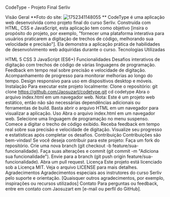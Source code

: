 CodeType - Projeto Final Serliv

Visão Geral
**Foto do site: ![1752341148055](https://github.com/user-attachments/assets/8a981d23-d2d6-4a8d-b7dc-699fa565eeaf)
**
CodeType é uma aplicação web desenvolvida como projeto final do curso Serliv. Construída com HTML, CSS e JavaScript, esta aplicação tem como objetivo [insira o propósito do projeto, por exemplo, "fornecer uma plataforma interativa para usuários praticarem a digitação de trechos de código, melhorando sua velocidade e precisão"]. Ela demonstra a aplicação prática de habilidades de desenvolvimento web adquiridas durante o curso.
Tecnologias Utilizadas

HTML 5
CSS 3
JavaScript (ES6+)
Funcionalidades
Desafios interativos de digitação com trechos de código de várias linguagens de programação.
Feedback em tempo real sobre precisão e velocidade de digitação.
Acompanhamento de progresso para monitorar melhorias ao longo do tempo.
Design responsivo para uso em dispositivos desktop e móveis.
Instalação
Para executar este projeto localmente:
Clone o repositório:
git clone https://github.com/Jaosuzart/codetype.git
cd codetype
Abra o arquivo index.html em um navegador web.
Nota: Este é um projeto web estático, então não são necessárias dependências adicionais ou ferramentas de build. Basta abrir o arquivo HTML em um navegador para visualizar a aplicação.
Uso
Abra o arquivo index.html em um navegador web.
Selecione uma linguagem de programação no menu suspenso.
Comece a digitar o trecho de código exibido.
Receba feedback em tempo real sobre sua precisão e velocidade de digitação.
Visualize seu progresso e estatísticas após completar os desafios.
Contribuição
Contribuições são bem-vindas! Se você deseja contribuir para este projeto:
Faça um fork do repositório.
Crie uma nova branch (git checkout -b feature/sua-funcionalidade).
Faça suas alterações e commit (git commit -m "Adiciona sua funcionalidade").
Envie para a branch (git push origin feature/sua-funcionalidade).
Abra um pull request.
Licença
Este projeto está licenciado sob a Licença MIT. Veja o arquivo LICENSE para mais detalhes.
Agradecimentos
Agradecimentos especiais aos instrutores do curso Serliv pelo suporte e orientação.
[Quaisquer outros agradecimentos, por exemplo, inspirações ou recursos utilizados]
Contato
Para perguntas ou feedback, entre em contato com Jaosuzart em [e-mail ou perfil do GitHub].
